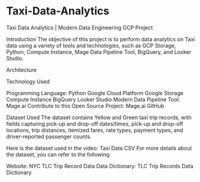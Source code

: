 # Taxi-Data-Analytics
Taxi Data Analytics | Modern Data Engineering GCP Project

Introduction
The objective of this project is to perform data analytics on Taxi data using a variety of tools and technologies, such as GCP Storage, Python, Compute Instance, Mage Data Pipeline Tool, BigQuery, and Looker Studio.

Architecture

Technology Used

Programming Language: Python
Google Cloud Platform
Google Storage
Compute Instance
BigQuery
Looker Studio
Modern Data Pipeline Tool: Mage.ai
Contribute to this Open Source Project: Mage.ai GitHub

Dataset Used
The dataset contains Yellow and Green taxi trip records, with fields capturing pick-up and drop-off dates/times, pick-up and drop-off locations, trip distances, itemized fares, rate types, payment types, and driver-reported passenger counts.

Here is the dataset used in the video: Taxi Data CSV
For more details about the dataset, you can refer to the following:

Website: NYC TLC Trip Record Data
Data Dictionary: TLC Trip Records Data Dictionary

